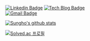 [![Linkedin Badge](https://img.shields.io/badge/-LinkedIn-blue?style=flat-square&logo=Linkedin&logoColor=white&link=https://www.linkedin.com/in/sgc109/)](https://www.linkedin.com/in/sgc109/)
[![Tech Blog Badge](http://img.shields.io/badge/-Tech%20blog-black?style=flat-square&logo=github&link=https://sgc109.github.io/)](https://sgc109.github.io/)	
[![Gmail Badge](https://img.shields.io/badge/Gmail-d14836?style=flat-square&logo=Gmail&logoColor=white&link=mailto:sgc109109@gmail.com)](mailto:sgc109109@gmail.com)

[![Sungho's github stats](https://github-readme-stats.vercel.app/api?username=sgc109)](https://github.com/sgc109/github-readme-stats)

[![Solved.ac 프로필](http://mazassumnida.wtf/api/v2/generate_badge?boj=sgc109)](https://solved.ac/sgc109)
<!--
**sgc109/sgc109** is a ✨ _special_ ✨ repository because its `README.md` (this file) appears on your GitHub profile.

Here are some ideas to get you started:

- 🔭 I’m currently working on ...
- 🌱 I’m currently learning ...
- 👯 I’m looking to collaborate on ...
- 🤔 I’m looking for help with ...
- 💬 Ask me about ...
- 📫 How to reach me: ...
- 😄 Pronouns: ...
- ⚡ Fun fact: ...
-->

